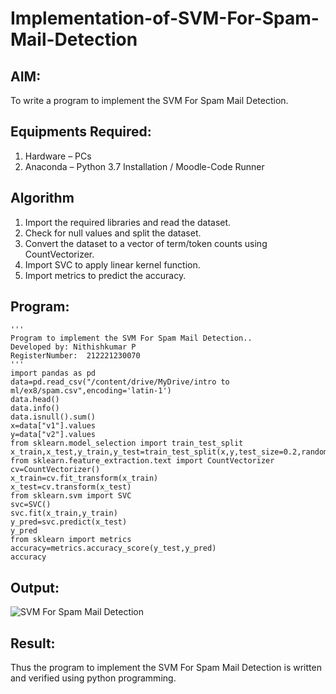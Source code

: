 # Implementation-of-SVM-For-Spam-Mail-Detection

## AIM:
To write a program to implement the SVM For Spam Mail Detection.

## Equipments Required:
1. Hardware – PCs
2. Anaconda – Python 3.7 Installation / Moodle-Code Runner

## Algorithm
1. Import the required libraries and read the dataset.
2. Check for null values and split the dataset.
3. Convert the dataset to a vector of term/token counts using CountVectorizer.
4. Import SVC to apply linear kernel function.
5. Import metrics to predict the accuracy.

## Program:
```
'''
Program to implement the SVM For Spam Mail Detection..
Developed by: Nithishkumar P 
RegisterNumber:  212221230070
'''
import pandas as pd
data=pd.read_csv("/content/drive/MyDrive/intro to ml/ex8/spam.csv",encoding='latin-1')
data.head()
data.info()
data.isnull().sum()
x=data["v1"].values
y=data["v2"].values
from sklearn.model_selection import train_test_split
x_train,x_test,y_train,y_test=train_test_split(x,y,test_size=0.2,random_state=0)
from sklearn.feature_extraction.text import CountVectorizer
cv=CountVectorizer()
x_train=cv.fit_transform(x_train)
x_test=cv.transform(x_test)
from sklearn.svm import SVC
svc=SVC()
svc.fit(x_train,y_train)
y_pred=svc.predict(x_test)
y_pred
from sklearn import metrics
accuracy=metrics.accuracy_score(y_test,y_pred)
accuracy
```

## Output:
![SVM For Spam Mail Detection](sam.png)


## Result:
Thus the program to implement the SVM For Spam Mail Detection is written and verified using python programming.
